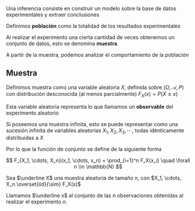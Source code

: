 Una inferencia consiste en construir un modelo sobre la base de datos experimentales y extraer conclusiones

Definimos **población** como la totalidad de los resultados experimentales

Al realizar el experimento una cierta cantidad de veces obtenemos un conjunto de datos, esto se denomina **muestra**.

A partir de la muestra, podemos analizar el comportamiento de la población

## Muestra

Definimos muestra como una variable aleatoria $X$, definida sobre $(\Omega, \mathcal A, P)$ con distribución desconocida (al menos parcialmente) $F_X(x) = P(X \leq x)$

Esta variable aleatoria representa lo que llamamos un **observable** del experimento aleatorio

Si poseemos una muestra infinita, esto se puede representar como una sucesión infinita de variables aleatorias $X_1, X_2, X_3, \cdots$, todas idénticamente distribuidas a $X$

Por lo que la función de conjunto se define de la siguiente forma

$$
F_{X_1, \cdots, X_n}(x_1, \cdots, x_n) = \prod_{i=1}^n F_X(x_i) \quad \forall n \in \mathbb{N}
$$

Sea $\underline X$ una muestra aleatoria de tamaño $n$, con $X_1, \cdots, X_n \overset{iid}{\sim} F_X(x)$

Llamamos $\underline x$ al conjunto de las $n$ observaciones obtenidas al realizar el experimento $n$.
